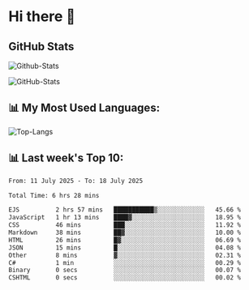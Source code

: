 # Hi there 👋

## GitHub Stats
![Github-Stats](https://github-readme-stats-sigma-five.vercel.app/api?username=ltorson&show_icons=true&theme=radical&count_private=true&show=reviews,discussions_started,discussions_answered,prs_merged,prs_merged_percentage)

![GitHub-Stats](https://github-readme-stats.vercel.app/api/wakatime?username=LeeTorson&theme=synthwave&size_weight=0.5&count_weight=0.5&title_color=36F9F6&langs_count=10&count_private=true)

## 📊 My Most Used Languages:
![Top-Langs](https://github-readme-stats-sigma-five.vercel.app/api/top-langs/?username=LTorson&layout=compact&langs_count=10)


## 📊 Last week's Top 10:
<!--START_SECTION:waka-->

```txt
From: 11 July 2025 - To: 18 July 2025

Total Time: 6 hrs 28 mins

EJS          2 hrs 57 mins   ███████████▒░░░░░░░░░░░░░   45.66 %
JavaScript   1 hr 13 mins    ████▓░░░░░░░░░░░░░░░░░░░░   18.95 %
CSS          46 mins         ███░░░░░░░░░░░░░░░░░░░░░░   11.92 %
Markdown     38 mins         ██▓░░░░░░░░░░░░░░░░░░░░░░   10.00 %
HTML         26 mins         █▓░░░░░░░░░░░░░░░░░░░░░░░   06.69 %
JSON         15 mins         █░░░░░░░░░░░░░░░░░░░░░░░░   04.08 %
Other        8 mins          ▓░░░░░░░░░░░░░░░░░░░░░░░░   02.31 %
C#           1 min           ░░░░░░░░░░░░░░░░░░░░░░░░░   00.29 %
Binary       0 secs          ░░░░░░░░░░░░░░░░░░░░░░░░░   00.07 %
CSHTML       0 secs          ░░░░░░░░░░░░░░░░░░░░░░░░░   00.02 %
```

<!--END_SECTION:waka-->
